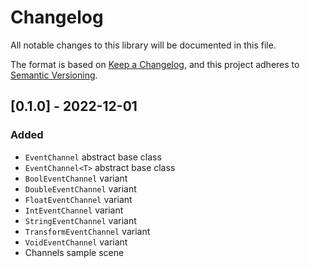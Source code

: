 # Changelog
All notable changes to this library will be documented in this file.

The format is based on [Keep a Changelog](https://keepachangelog.com/en/1.0.0/),
and this project adheres to [Semantic Versioning](https://semver.org/spec/v2.0.0.html).

## [0.1.0] - 2022-12-01

### Added

- `EventChannel` abstract base class
- `EventChannel<T>` abstract base class
- `BoolEventChannel` variant
- `DoubleEventChannel` variant
- `FloatEventChannel` variant
- `IntEventChannel` variant
- `StringEventChannel` variant
- `TransformEventChannel` variant
- `VoidEventChannel` variant
- Channels sample scene
